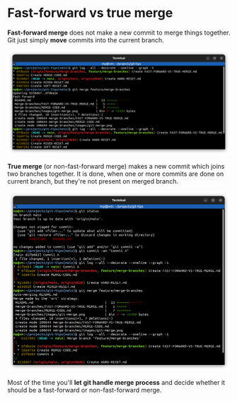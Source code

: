 # Fast-forward vs true merge

**Fast-forward merge** does not make a new commit to merge things together. Git just simply **move** commits into the current branch.

![git-merge-ff.png](images/git-merge-ff.png)

**True merge** (or non-fast-forward merge) makes a new commit which joins two branches together. It is done, when one or more commits are done on current branch, but they're not present on merged branch.

![git-merge-non-ff.png](images/git-merge-non-ff.png)

Most of the time you'll **let git handle merge process** and decide whether it should be a fast-forward or non-fast-forward merge.
